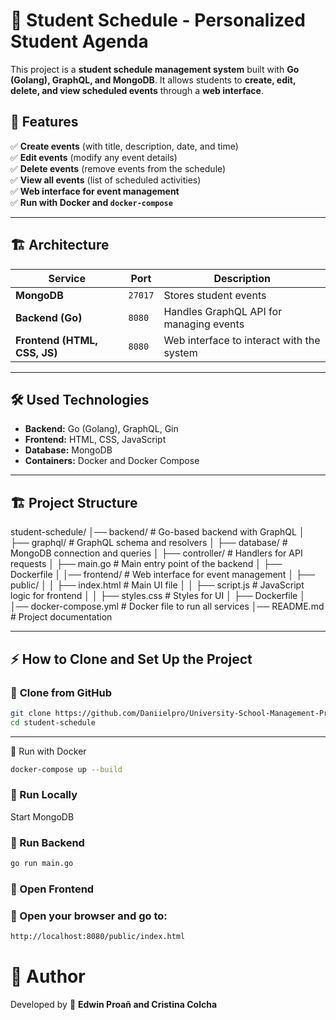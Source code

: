 # 📅 Student Schedule - Personalized Student Agenda

This project is a **student schedule management system** built with **Go (Golang), GraphQL, and MongoDB**. It allows students to **create, edit, delete, and view scheduled events** through a **web interface**.

## 🚀 Features
✅ **Create events** (with title, description, date, and time)  
✅ **Edit events** (modify any event details)  
✅ **Delete events** (remove events from the schedule)  
✅ **View all events** (list of scheduled activities)  
✅ **Web interface for event management**  
✅ **Run with Docker and `docker-compose`**  

---

## 🏗️ **Architecture**
| Service | Port | Description |
|-----------------|--------|-------------|
| **MongoDB** | `27017` | Stores student events |
| **Backend (Go)** | `8080` | Handles GraphQL API for managing events |
| **Frontend (HTML, CSS, JS)** | `8080` | Web interface to interact with the system |

---

## 🛠️ **Used Technologies**
- **Backend:** Go (Golang), GraphQL, Gin
- **Frontend:** HTML, CSS, JavaScript
- **Database:** MongoDB
- **Containers:** Docker and Docker Compose

---

## 🏗️ **Project Structure**

student-schedule/ 
│── backend/ # Go-based backend with GraphQL 
│ ├── graphql/ # GraphQL schema and resolvers
│ ├── database/ # MongoDB connection and queries 
│ ├── controller/ # Handlers for API requests 
│ ├── main.go # Main entry point of the backend 
│ ├── Dockerfile 
│ │── frontend/ # Web interface for event management 
│ ├── public/ 
│ │ ├── index.html # Main UI file 
│ │ ├── script.js # JavaScript logic for frontend 
│ │ ├── styles.css # Styles for UI 
│ ├── Dockerfile 
│ │── docker-compose.yml # Docker file to run all services 
│── README.md # Project documentation

---

## ⚡ **How to Clone and Set Up the Project**

### 🔹 **Clone from GitHub**
```sh
git clone https://github.com/Daniielpro/University-School-Management-Project/Student-Schedule.git
cd student-schedule
```
---
🔹 Run with Docker
```sh
docker-compose up --build
```

### 🔹 Run Locally

Start MongoDB

### 🔹 Run Backend

```sh
go run main.go
```
### 🔹 Open Frontend
### 🔹 Open your browser and go to:

```sh
http://localhost:8080/public/index.html
```

# 📜 **Author**
Developed by 🚀 **Edwin Proañ and Cristina Colcha**